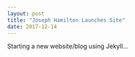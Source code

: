```yaml
---
layout: post
title: "Joseph Hamilton Launches Site"
date: 2017-12-14
---
```


Starting a new website/blog using Jekyll...
